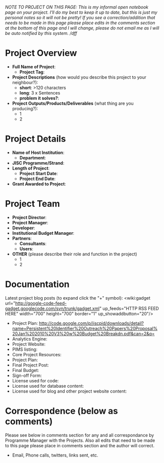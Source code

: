 _NOTE TO PROJECT ON THIS PAGE: This is my informal open notebook page on your project.  I'll do my best to keep it up to date, but this is just my personal notes so it will not be pretty!  If you see a correction/addition that needs to be made in this page please place edits in the comments section at the bottom of this page and I will change, please do not email me as I will be auto notified by this system. /dff_

# Project Overview #
  * **Full Name of Project**:
    * **Project Tag**:
  * **Project Descriptions** (how would you describe this project to your neighbour?):
    * **short**: >120 characters
    * **long**: 3 x Sentences
    * **problem it solves?**:
  * **Project Outputs/Products/Deliverables** (what thing are you producing?):
    * 1
    * 2

# Project Details #
  * **Name of Host Institution**:
    * **Department**:
  * **JISC Programme/Strand**:
  * **Length of Project**:
    * **Project Start Date**:
    * **Project End Date**:
  * **Grant Awarded to Project**:

# Project Team #
  * **Project Director**:
  * **Project Manager**:
  * **Developer**:
  * **Institutional Budget Manager**:
  * **Partners**:
    * **Consultants**:
    * **Users**:
  * **OTHER** (please describe their role and function in the project)
    * 1
    * 2

# Documentation #

Latest project blog posts (to expand click the "+" symbol):
<wiki:gadget url="http://google-code-feed-gadget.googlecode.com/svn/trunk/gadget.xml" up\_feeds="HTTP RSS FEED HERE" width="700" height="700" border="1" up\_showaddbutton="20"/>

  * Project Plan: http://code.google.com/p/jiscpid/downloads/detail?name=Persistent%20Identifier%20Outreach%20Papers%20Proposal%20Jan%202010%20V3%20w%20Budget%20Breakdn.pdf&can=2&q=
  * Analytics Engine:
  * Project Website:
  * PIMS listing:
  * Core Project Resources:
  * Project Plan:
  * Final Project Post:
  * Final Budget:
  * Sign-off Form:
  * License used for code:
  * License used for database content:
  * License used for blog and other project website content:

# Correspondence (below as comments) #
Please see below in comments section for any and all correspondance by Programme Manager with the Projects.  Also all edits that need to be made to this page please place in comments section and the author will correct.
  * Email, Phone calls, twitters, links sent, etc.